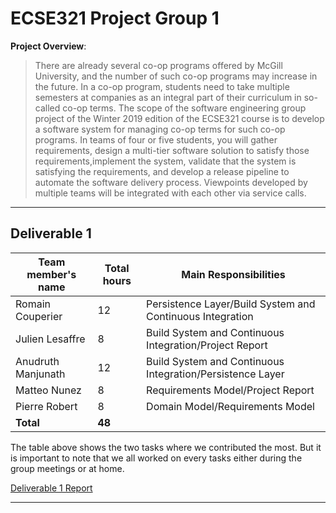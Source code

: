# ECSE321 Project Group 1

**Project Overview**:
> There are already several co-op programs offered by McGill University, and the number of such co-op programs may increase in the future. In a co-op program, students need to take multiple semesters at companies as an integral part of their curriculum in so-called co-op terms. The scope of the software engineering group project of the Winter 2019 edition of the ECSE321 course is to develop a software system for managing co-op terms for such co-op programs.
In teams of four or five students, you will gather requirements, design a multi-tier software solution to satisfy those requirements,implement the system, validate that the system is satisfying the requirements, and develop a release pipeline to automate the software delivery process. Viewpoints developed by multiple teams will be integrated with each other via service calls.

***
## Deliverable 1

|Team member's name   |Total hours|Main Responsibilities  |
|---------------------|-----------|-----------------------|
| Romain Couperier    | 12        |Persistence Layer/Build System and Continuous Integration | 
| Julien Lesaffre     | 8         |Build System and Continuous Integration/Project Report  |
| Anudruth Manjunath  | 12        |Build System and Continuous Integration/Persistence Layer |
| Matteo Nunez        | 8         |Requirements Model/Project Report |
| Pierre Robert       | 8         |Domain Model/Requirements Model |
|**Total**|**48**|

The table above shows the two tasks where we contributed the most. But it is important to note that we all worked on every tasks either during the group meetings or at home.

[Deliverable 1 Report](https://github.com/McGill-ECSE321-Winter2019/ecse321-group-project-11/wiki/Deliverable-1-Report)

***









